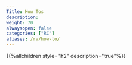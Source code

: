 ```yaml
---
Title: How Tos
description:
weight: 70
alwaysopen: false
categories: ["RC"]
aliases: /rv/how-to/
---
```

{{%allchildren style="h2" description="true"%}}
